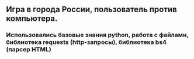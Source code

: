 ## Игра в города России, пользователь против компьютера.

### Использовались базовые знания python, работа с файлами, библиотека requests (http-запросы), библиотека bs4 (парсер HTML) 
